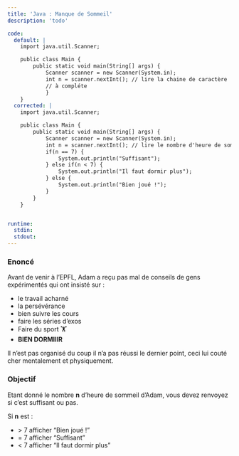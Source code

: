 ```yaml
---
title: 'Java : Manque de Sommeil'
description: 'todo'

code:
  default: |
    import java.util.Scanner;

    public class Main {
        public static void main(String[] args) {
            Scanner scanner = new Scanner(System.in);
            int n = scanner.nextInt(); // lire la chaine de caractère
            // à compléte 
            }
    } 
  corrected: |
    import java.util.Scanner;

    public class Main {
        public static void main(String[] args) {
            Scanner scanner = new Scanner(System.in);
            int n = scanner.nextInt(); // lire le nombre d'heure de sommeil d'Adam
            if(n == 7) {
                System.out.println("Suffisant");
            } else if(n < 7) {
                System.out.println("Il faut dormir plus");
            } else {
                System.out.println("Bien joué !");
            }     
        }
    }


runtime:
  stdin:
  stdout:
---
```


### Enoncé

Avant de venir à l’EPFL, Adam a reçu pas mal de conseils de gens expérimentés qui ont insisté sur :

- le travail acharné
- la persévérance
- bien suivre les cours
- faire les séries d’exos
- Faire du sport 🏋️
- **BIEN DORMIIIR**

Il n’est pas organisé du coup il n’a pas réussi le dernier point, ceci lui couté cher mentalement et physiquement.

### Objectif

Etant donné le nombre **n** d’heure de sommeil d’Adam, vous devez renvoyez si c’est suffisant ou pas.

Si **n** est :

- \> 7 afficher “Bien joué !”
- = 7 afficher “Suffisant”
- < 7 afficher “Il faut dormir plus”

